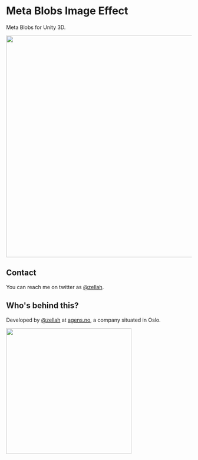 # Meta Blobs Image Effect

Meta Blobs for Unity 3D.

<img src="https://cdn.dribbble.com/users/655449/screenshots/2783503/dribba.gif" width="600"/>

## Contact

You can reach me on twitter as [@zellah](https://twitter.com/zellah).

## Who's behind this?

Developed by [@zellah](https://twitter.com/zellah) at [agens.no](http://agens.no/), a company situated in Oslo.

[<img src="http://static.agens.no/images/agens_logo_w_slogan_avenir_medium.png" width="340" />](http://agens.no/)
